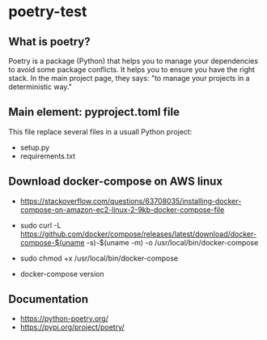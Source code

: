 # poetry-test

## What is poetry?

Poetry is a package (Python) that helps you to manage your dependencies to avoid some package conflicts. It helps you to ensure you have the right stack.
In the main project page, they says: "to manage your projects in a deterministic way."

## Main element: pyproject.toml file

This file replace several files in a usuall Python project:

- setup.py
- requirements.txt

## Download docker-compose on AWS linux

- https://stackoverflow.com/questions/63708035/installing-docker-compose-on-amazon-ec2-linux-2-9kb-docker-compose-file

- sudo curl -L https://github.com/docker/compose/releases/latest/download/docker-compose-$(uname -s)-$(uname -m) -o /usr/local/bin/docker-compose
- sudo chmod +x /usr/local/bin/docker-compose
- docker-compose version

## Documentation

- https://python-poetry.org/
- https://pypi.org/project/poetry/
